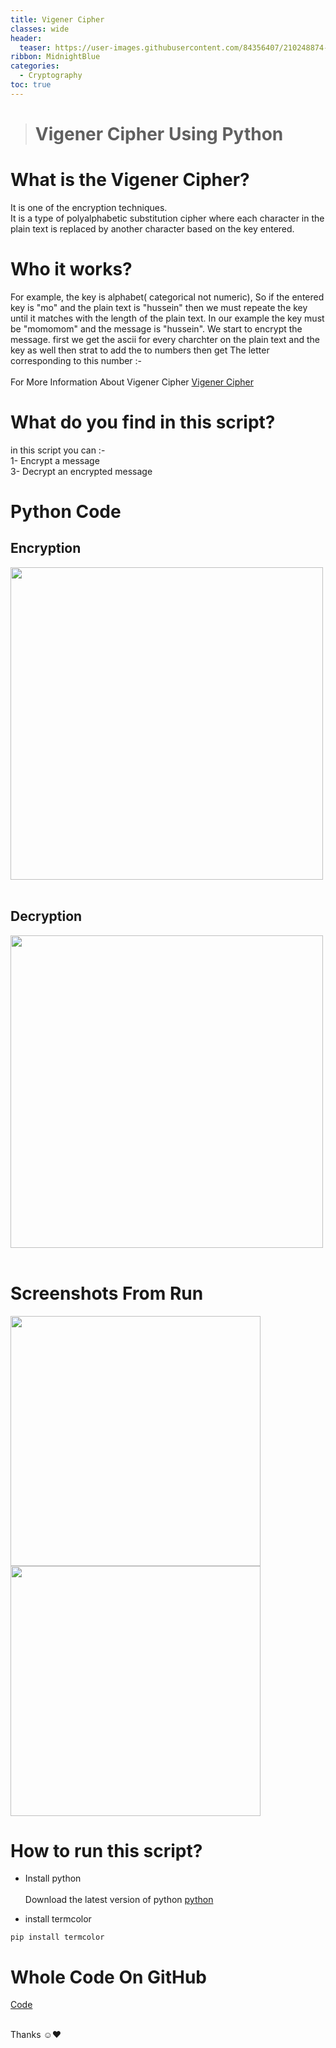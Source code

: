 ```yaml
---
title: Vigener Cipher
classes: wide
header:
  teaser: https://user-images.githubusercontent.com/84356407/210248874-4ee8a845-2bd8-4e0a-8f0d-b8c5a263303d.png
ribbon: MidnightBlue
categories:
  - Cryptography
toc: true
---
```


> # Vigener Cipher Using Python

# What is the Vigener Cipher?

It is one of the encryption techniques.<br>
It is a type of polyalphabetic substitution cipher where each character in the plain text is replaced by another character based on the key entered.<br>

# Who it works?
For example, the key is alphabet( categorical not numeric), So if the entered key is "mo" and the plain text is "hussein" then we must repeate the key until it matches with the length of the plain text. In our example the key must be "momomom" and the message is "hussein". We start to encrypt the message. first we get the ascii for every charchter on the plain text and the key as well then strat to add the to numbers then get The letter corresponding to this number  :-<br><br>
For More Information About Vigener Cipher [Vigener Cipher](https://www.geeksforgeeks.org/vigenere-cipher/)

# What do you find in this script?
in this script you can :- <br>
1- Encrypt a message <br>
3- Decrypt an encrypted message<br> 

# Python Code
## Encryption 
<img src="https://user-images.githubusercontent.com/84356407/210252756-85191d10-8b84-49e1-a488-9fcfb8ec8297.png" width="500"><br><br>
## Decryption 
<img src="https://user-images.githubusercontent.com/84356407/210252463-a38a12f9-15b9-433e-bd77-07223fe1542e.png" width="500"><br><br>

# Screenshots  From Run 
<img src="https://user-images.githubusercontent.com/84356407/210252472-030f884c-1878-4cd1-9e46-d5549e2422dc.png" width="400"><br>
<img src="https://user-images.githubusercontent.com/84356407/210252480-b72f2885-ee2f-465d-9f69-2c6b8419a76e.png" width="400"><br>


# How to run this script?
- Install python<br><br>
Download the latest version of python [python](https://www.python.org/downloads/)<br>

- install termcolor
```
pip install termcolor
```

# Whole Code On GitHub 
[Code](https://github.com/HusseinAdel7/Vigener_Cipher)<br><br>

Thanks ☺♥
